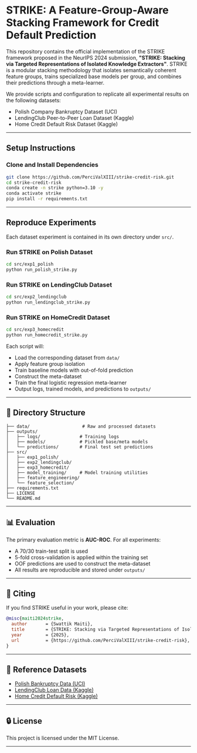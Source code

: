 # STRIKE: A Feature-Group-Aware Stacking Framework for Credit Default Prediction

This repository contains the official implementation of the STRIKE framework proposed in the NeurIPS 2024 submission, **"STRIKE: Stacking via Targeted Representations of Isolated Knowledge Extractors"**. STRIKE is a modular stacking methodology that isolates semantically coherent feature groups, trains specialized base models per group, and combines their predictions through a meta-learner.

We provide scripts and configuration to replicate all experimental results on the following datasets:
- Polish Company Bankruptcy Dataset (UCI)
- LendingClub Peer-to-Peer Loan Dataset (Kaggle)
- Home Credit Default Risk Dataset (Kaggle)

---

## Setup Instructions

### Clone and Install Dependencies

```bash
git clone https://github.com/PerciValXIII/strike-credit-risk.git
cd strike-credit-risk
conda create -n strike python=3.10 -y
conda activate strike
pip install -r requirements.txt
```

---

## Reproduce Experiments

Each dataset experiment is contained in its own directory under `src/`.

### Run STRIKE on Polish Dataset

```bash
cd src/exp1_polish
python run_polish_strike.py
```

### Run STRIKE on LendingClub Dataset

```bash
cd src/exp2_lendingclub
python run_lendingclub_strike.py
```

### Run STRIKE on HomeCredit Dataset

```bash
cd src/exp3_homecredit
python run_homecredit_strike.py
```

Each script will:
- Load the corresponding dataset from `data/`
- Apply feature group isolation
- Train baseline models with out-of-fold prediction
- Construct the meta-dataset
- Train the final logistic regression meta-learner
- Output logs, trained models, and predictions to `outputs/`

---

## 🔧 Directory Structure

```
├── data/                    # Raw and processed datasets
├── outputs/
│   ├── logs/               # Training logs
│   ├── models/             # Pickled base/meta models
│   └── predictions/        # Final test set predictions
├── src/
│   ├── exp1_polish/
│   ├── exp2_lendingclub/
│   ├── exp3_homecredit/
│   ├── model_training/     # Model training utilities
│   ├── feature_engineering/
│   └── feature_selection/
├── requirements.txt
├── LICENSE
└── README.md
```

---

## 📊 Evaluation

The primary evaluation metric is **AUC-ROC**. For all experiments:
- A 70/30 train-test split is used
- 5-fold cross-validation is applied within the training set
- OOF predictions are used to construct the meta-dataset
- All results are reproducible and stored under `outputs/`

---

## 📃 Citing

If you find STRIKE useful in your work, please cite:

```bibtex
@misc{maiti2024strike,
  author       = {Swattik Maiti},
  title        = {STRIKE: Stacking via Targeted Representations of Isolated Knowledge Extractors},
  year         = {2025},
  url          = {https://github.com/PerciValXIII/strike-credit-risk},
}
```

---

## 📎 Reference Datasets

- [Polish Bankruptcy Data (UCI)](https://archive.ics.uci.edu/dataset/365/polish+companies+bankruptcy+data)
- [LendingClub Loan Data (Kaggle)](https://www.kaggle.com/datasets/wordsforthewise/lending-club)
- [Home Credit Default Risk (Kaggle)](https://www.kaggle.com/competitions/home-credit-default-risk)

---

## 🔒 License

This project is licensed under the MIT License.

---
```
